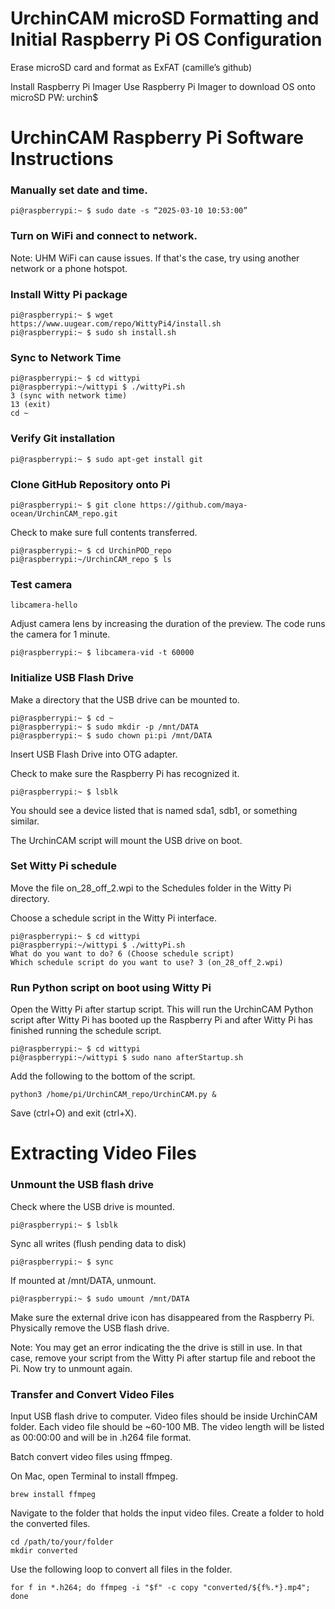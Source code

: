 
# UrchinCAM microSD Formatting and Initial Raspberry Pi OS Configuration

Erase microSD card and format as ExFAT (camille’s github)

Install Raspberry Pi Imager 
Use Raspberry Pi Imager to download OS onto microSD
PW: urchin$

# UrchinCAM Raspberry Pi Software Instructions

### Manually set date and time. 
    pi@raspberrypi:~ $ sudo date -s “2025-03-10 10:53:00”
    
### Turn on WiFi and connect to network.
Note: UHM WiFi can cause issues. If that's the case, try using another network or a phone hotspot. 

### Install Witty Pi package
  ```
  pi@raspberrypi:~ $ wget https://www.uugear.com/repo/WittyPi4/install.sh
  pi@raspberrypi:~ $ sudo sh install.sh
  ```

### Sync to Network Time 
  ```
  pi@raspberrypi:~ $ cd wittypi
  pi@raspberrypi:~/wittypi $ ./wittyPi.sh
  3 (sync with network time)
  13 (exit)
  cd ~
  ```

### Verify Git installation
```
pi@raspberrypi:~ $ sudo apt-get install git
```

### Clone GitHub Repository onto Pi
```
pi@raspberrypi:~ $ git clone https://github.com/maya-ocean/UrchinCAM_repo.git
```
Check to make sure full contents transferred. 
```
pi@raspberrypi:~ $ cd UrchinPOD_repo
pi@raspberrypi:~/UrchinCAM_repo $ ls
```

### Test camera 
```
libcamera-hello
```
Adjust camera lens by increasing the duration of the preview. The code runs the camera for 1 minute. 
```
pi@raspberrypi:~ $ libcamera-vid -t 60000
```
### Initialize USB Flash Drive
Make a directory that the USB drive can be mounted to. 
```
pi@raspberrypi:~ $ cd ~
pi@raspberrypi:~ $ sudo mkdir -p /mnt/DATA
pi@raspberrypi:~ $ sudo chown pi:pi /mnt/DATA
```

Insert USB Flash Drive into OTG adapter. 

Check to make sure the Raspberry Pi has recognized it. 
```
pi@raspberrypi:~ $ lsblk
```
You should see a device listed that is named sda1, sdb1, or something similar. 

The UrchinCAM script will mount the USB drive on boot. 

### Set Witty Pi schedule
Move the file on_28_off_2.wpi to the Schedules folder in the Witty Pi directory. 

Choose a schedule script in the Witty Pi interface. 
```
pi@raspberrypi:~ $ cd wittypi
pi@raspberrypi:~/wittypi $ ./wittyPi.sh
What do you want to do? 6 (Choose schedule script)
Which schedule script do you want to use? 3 (on_28_off_2.wpi)
```

### Run Python script on boot using Witty Pi
Open the Witty Pi after startup script. This will run the UrchinCAM Python script after Witty Pi has booted up the Raspberry Pi and after Witty Pi has finished running the schedule script. 
```
pi@raspberrypi:~ $ cd wittypi
pi@raspberrypi:~/wittypi $ sudo nano afterStartup.sh
```
Add the following to the bottom of the script. 
```
python3 /home/pi/UrchinCAM_repo/UrchinCAM.py &
```
Save (ctrl+O) and exit (ctrl+X). 


# Extracting Video Files
### Unmount the USB flash drive
Check where the USB drive is mounted.
```
pi@raspberrypi:~ $ lsblk
```
Sync all writes (flush pending data to disk)
```
pi@raspberrypi:~ $ sync
```
If mounted at /mnt/DATA, unmount.
```
pi@raspberrypi:~ $ sudo umount /mnt/DATA
```
Make sure the external drive icon has disappeared from the Raspberry Pi. Physically remove the USB flash drive.

Note: You may get an error indicating the the drive is still in use. In that case, remove your script from the Witty Pi after startup file and reboot the Pi. Now try to unmount again. 

### Transfer and Convert Video Files
Input USB flash drive to computer. 
Video files should be inside UrchinCAM folder. Each video file should be ~60-100 MB. The video length will be listed as 00:00:00 and will be in .h264 file format. 

Batch convert video files using ffmpeg. 

On Mac, open Terminal to install ffmpeg. 
```
brew install ffmpeg
```

Navigate to the folder that holds the input video files. 
Create a folder to hold the converted files. 
```
cd /path/to/your/folder
mkdir converted
```
Use the following loop to convert all files in the folder. 
```
for f in *.h264; do ffmpeg -i "$f" -c copy "converted/${f%.*}.mp4"; done
```
